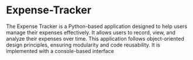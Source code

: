 # Expense-Tracker
The Expense Tracker is a Python-based application designed to help users manage their expenses effectively. It allows users to record, view, and analyze their expenses over time. This application follows object-oriented design principles, ensuring modularity and code reusability. It is implemented with a console-based interface
